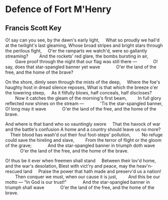 # Defence of Fort M'Henry
## Francis Scott Key
O! say can you see, by the dawn's early light,
    What so proudly we hail'd at the twilight's last gleaming,
Whose broad stripes and bright stars through the perilous fight,
    O'er the ramparts we watch'd, were so gallantly streaming?
        And the rockets' red glare, the bombs bursting in air,
        Gave proof through the night that our flag was still there —
            O! say, does that star-spangled banner yet wave
            O'er the land of the free, and the home of the brave?

On the shore, dimly seen through the mists of the deep,
    Where the foe's haughty host in dread silence reposes,
What is that which the breeze o'er the towering steep,
    As it fitfully blows, half conceals, half discloses?
        Now it catches the gleam of the morning's first beam,
        In full glory reflected now shines on the stream —
            'Tis the star-spangled banner, O! long may it wave
            O'er the land of the free, and the home of the brave.

And where is that band who so vauntingly swore
    That the havock of war and the battle's confusion
A home and a country should leave us no more?
    Their blood has wash'd out their foul foot-steps' pollution,
        No refuge could save the hireling and slave,
        From the terror of flight or the gloom of the grave;
            And the star-spangled banner in triumph doth wave
            O'er the land of the free, and the home of the brave.

O! thus be it ever when freemen shall stand
    Between their lov'd home, and the war's desolation,
Blest with vict'ry and peace, may the heav'n-rescued land
    Praise the power that hath made and preserv'd us a nation!
        Then conquer we must, when our cause it is just,
        And this be our motto — "In God is our trust!"
            And the star-spangled banner in triumph shall wave
            O'er the land of the free, and the home of the brave.